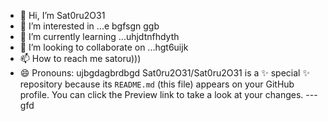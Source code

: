 - 👋 Hi, I’m Sat0ru2O31
- 👀 I’m interested in ...e bgfsgn ggb
- 🌱 I’m currently learning ...uhjdtnfhdyth
- 💞️ I’m looking to collaborate on ...hgt6uijk
- 📫 How to reach me satoru)))
- 😄 Pronouns: ujbgdagbrdbgd
Sat0ru2O31/Sat0ru2O31 is a ✨ special ✨ repository because its `README.md` (this file) appears on your GitHub profile.
You can click the Preview link to take a look at your changes.
---gfd
